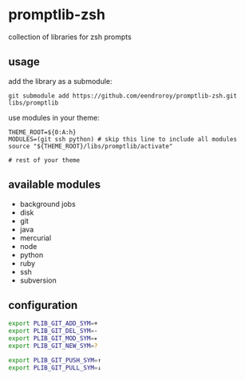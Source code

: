 promptlib-zsh
===============

collection of libraries for zsh prompts

usage
-----

add the library as a submodule:

    git submodule add https://github.com/eendroroy/promptlib-zsh.git libs/promptlib

use modules in your theme:

    THEME_ROOT=${0:A:h}
    MODULES=(git ssh python) # skip this line to include all modules
    source "${THEME_ROOT}/libs/promptlib/activate"
    
    # rest of your theme


available modules
-----------------

- background jobs
- disk
- git
- java
- mercurial
- node
- python
- ruby
- ssh
- subversion

configuration
-------------

```bash
export PLIB_GIT_ADD_SYM=+
export PLIB_GIT_DEL_SYM=-
export PLIB_GIT_MOD_SYM=⭑
export PLIB_GIT_NEW_SYM=?

export PLIB_GIT_PUSH_SYM=↑
export PLIB_GIT_PULL_SYM=↓
```

